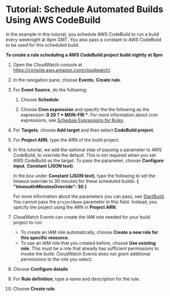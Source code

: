 # Tutorial: Schedule Automated Builds Using AWS CodeBuild<a name="CloudWatch-Events-tutorial-codebuild"></a>

In the example in this tutorial, you schedule AWS CodeBuild to run a build every weeknight at 8pm GMT\. You also pass a constant to AWS CodeBuild to be used for this scheduled build\.

**To create a rule scheduling a AWS CodeBuild project build nightly at 8pm**

1. Open the CloudWatch console at [https://console\.aws\.amazon\.com/cloudwatch/](https://console.aws.amazon.com/cloudwatch/)\.

1. In the navigation pane, choose **Events**, **Create rule**\.

1. For **Event Source**, do the following:

   1. Choose **Schedule**\.

   1. Choose **Cron expression** and specify the the following as the expression: **0 20 ? \* MON\-FRI \***\. For more information about cron expressions, see [Schedule Expressions for Rules](ScheduledEvents.md)\.

1. For **Targets**, choose **Add target** and then select **CodeBuild project**\.

1. For **Project ARN**, type the ARN of the build project\.

1. In this tutorial, we add the optional step of passing a parameter to AWS CodeBuild, to override the default\. This is not required when you set AWS CodeBuild as the target\. To pass the parameter, choose **Configure input**, **Constant \(JSON text\)**\.

   In the box under **Constant \(JSON text\)**, type the following to set the timeout override to 30 minutes for these scheduled builds: **\{ "timeoutInMinutesOverride": 30 \}**

   For more information about the parameters you can pass, see [StartBuild](http://docs.aws.amazon.com/codebuild/latest/APIReference/API_StartBuild.html)\. You cannot pass the `projectName` parameter in this field\. Instead, you specify the project using the ARN in **Project ARN**\.

1. CloudWatch Events can create the IAM role needed for your build project to run: 
   + To create an IAM role automatically, choose **Create a new role for this specific resource\.**
   + To use an IAM role that you created before, choose **Use existing role**\. This must be a role that already has sufficient permissions to invoke the build\. CloudWatch Events does not grant additional permissions to the role you select\.

1. Choose **Configure details**

1. For **Rule definition**, type a name and description for the rule\.

1. Choose **Create rule**\.